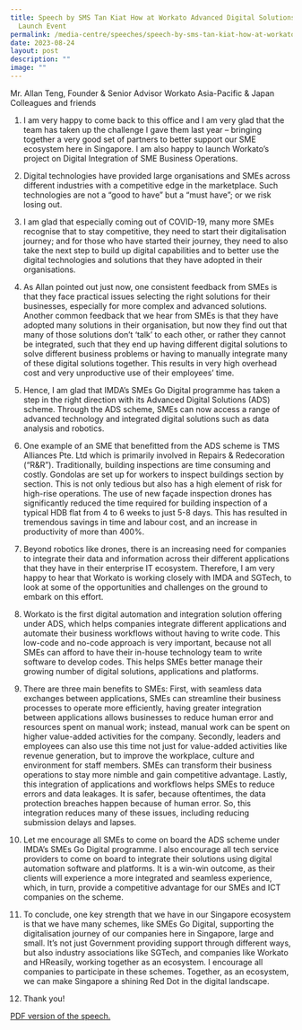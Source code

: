 ```yaml
---
title: Speech by SMS Tan Kiat How at Workato Advanced Digital Solutions (ADS)
  Launch Event
permalink: /media-centre/speeches/speech-by-sms-tan-kiat-how-at-workato-advanced-digital-solutions-launch-event/
date: 2023-08-24
layout: post
description: ""
image: ""
---
```

Mr. Allan Teng, Founder & Senior Advisor Workato Asia-Pacific & Japan  
Colleagues and friends  
  
1. I am very happy to come back to this office and I am very glad that the team has taken up the challenge I gave them last year – bringing together a very good set of partners to better support our SME ecosystem here in Singapore. I am also happy to launch Workato’s project on Digital Integration of SME Business Operations.   
  
2. Digital technologies have provided large organisations and SMEs across different industries with a competitive edge in the marketplace. Such technologies are not a “good to have” but a “must have”; or we risk losing out.  
  
3. I am glad that especially coming out of COVID-19, many more SMEs recognise that to stay competitive, they need to start their digitalisation journey; and for those who have started their journey, they need to also take the next step to build up digital capabilities and to better use the digital technologies and solutions that they have adopted in their organisations.   
  
4. As Allan pointed out just now, one consistent feedback from SMEs is that they face practical issues selecting the right solutions for their businesses, especially for more complex and advanced solutions. Another common feedback that we hear from SMEs is that they have adopted many solutions in their organisation, but now they find out that many of those solutions don’t ‘talk’ to each other, or rather they cannot be integrated, such that they end up having different digital solutions to solve different business problems or having to manually integrate many of these digital solutions together. This results in very high overhead cost and very unproductive use of their employees’ time.   
  
5. Hence, I am glad that IMDA’s SMEs Go Digital programme has taken a step in the right direction with its Advanced Digital Solutions (ADS) scheme. Through the ADS scheme, SMEs can now access a range of advanced technology and integrated digital solutions such as data analysis and robotics.   
  
6. One example of an SME that benefitted from the ADS scheme is TMS Alliances Pte. Ltd which is primarily involved in Repairs & Redecoration (“R&R”). Traditionally, building inspections are time consuming and costly. Gondolas are set up for workers to inspect buildings section by section. This is not only tedious but also has a high element of risk for high-rise operations. The use of new façade inspection drones has significantly reduced the time required for building inspection of a typical HDB flat from 4 to 6 weeks to just 5-8 days. This has resulted in tremendous savings in time and labour cost, and an increase in productivity of more than 400%.  
  
7. Beyond robotics like drones, there is an increasing need for companies to integrate their data and information across their different applications that they have in their enterprise IT ecosystem. Therefore, I am very happy to hear that Workato is working closely with IMDA and SGTech, to look at some of the opportunities and challenges on the ground to embark on this effort.  
  
8. Workato is the first digital automation and integration solution offering under ADS, which helps companies integrate different applications and automate their business workflows without having to write code. This low-code and no-code approach is very important, because not all SMEs can afford to have their in-house technology team to write software to develop codes. This helps SMEs better manage their growing number of digital solutions, applications and platforms.  
  
9. There are three main benefits to SMEs: First, with seamless data exchanges between applications, SMEs can streamline their business processes to operate more efficiently, having greater integration between applications allows businesses to reduce human error and resources spent on manual work; instead, manual work can be spent on higher value-added activities for the company. Secondly, leaders and employees can also use this time not just for value-added activities like revenue generation, but to improve the workplace, culture and environment for staff members. SMEs can transform their business operations to stay more nimble and gain competitive advantage. Lastly, this integration of applications and workflows helps SMEs to reduce errors and data leakages. It is safer, because oftentimes, the data protection breaches happen because of human error. So, this integration reduces many of these issues, including reducing submission delays and lapses.   
  
10. Let me encourage all SMEs to come on board the ADS scheme under IMDA’s SMEs Go Digital programme. I also encourage all tech service providers to come on board to integrate their solutions using digital automation software and platforms. It is a win-win outcome, as their clients will experience a more integrated and seamless experience, which, in turn, provide a competitive advantage for our SMEs and ICT companies on the scheme.   
  
11. To conclude, one key strength that we have in our Singapore ecosystem is that we have many schemes, like SMEs Go Digital, supporting the digitalisation journey of our companies here in Singapore, large and small. It’s not just Government providing support through different ways, but also industry associations like SGTech, and companies like Workato and HReasily, working together as an ecosystem. I encourage all companies to participate in these schemes. Together, as an ecosystem, we can make Singapore a shining Red Dot in the digital landscape.  
  
12. Thank you!

[PDF version of the speech.](/files/Speeches%202023/transcript%20of%20speech%20by%20sms%20tan%20kiat%20how%20at%20workato%20advanced%20digital%20solutions%20launch%20event%20(24%20aug).pdf)